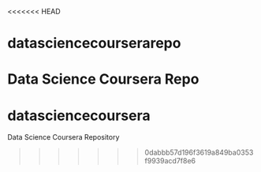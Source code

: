<<<<<<< HEAD
# datasciencecourserarepo
Data Science Coursera Repo
=======
# datasciencecoursera
Data Science Coursera Repository
>>>>>>> 0dabbb57d196f3619a849ba0353f9939acd7f8e6
